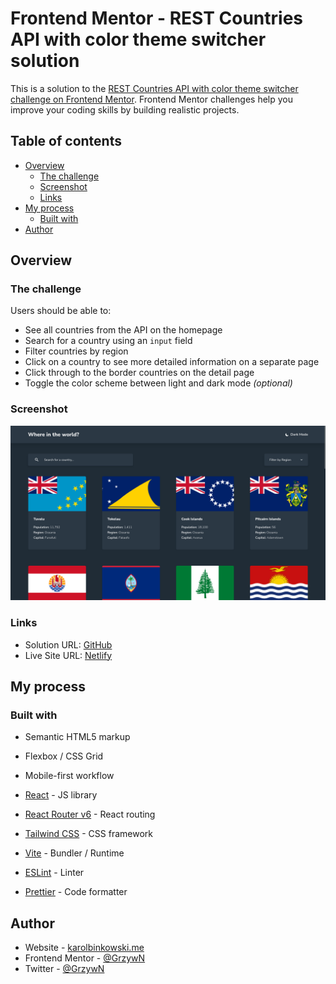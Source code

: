 # Frontend Mentor - REST Countries API with color theme switcher solution

This is a solution to the [REST Countries API with color theme switcher challenge on Frontend Mentor](https://www.frontendmentor.io/challenges/rest-countries-api-with-color-theme-switcher-5cacc469fec04111f7b848ca). Frontend Mentor challenges help you improve your coding skills by building realistic projects. 

## Table of contents

- [Overview](#overview)
  - [The challenge](#the-challenge)
  - [Screenshot](#screenshot)
  - [Links](#links)
- [My process](#my-process)
  - [Built with](#built-with)
- [Author](#author)

## Overview

### The challenge

Users should be able to:

- See all countries from the API on the homepage
- Search for a country using an `input` field
- Filter countries by region
- Click on a country to see more detailed information on a separate page
- Click through to the border countries on the detail page
- Toggle the color scheme between light and dark mode *(optional)*

### Screenshot

![](./screenshot.png)

### Links

- Solution URL: [GitHub](https://github.com/GrzywN/rest-countries-api-with-color-theme-switcher-master)
- Live Site URL: [Netlify](https://dapper-malabi-95e260.netlify.app/)

## My process

### Built with

- Semantic HTML5 markup
- Flexbox / CSS Grid
- Mobile-first workflow

- [React](https://reactjs.org/) - JS library
- [React Router v6](https://reactrouter.com/en/main) - React routing
- [Tailwind CSS](https://tailwindcss.com/) - CSS framework
- [Vite](https://vitejs.dev/) - Bundler / Runtime
- [ESLint](https://eslint.org/) - Linter
- [Prettier](https://prettier.io/) - Code formatter

## Author

- Website - [karolbinkowski.me](https://karolbinkowski.me)
- Frontend Mentor - [@GrzywN](https://www.frontendmentor.io/profile/GrzywN)
- Twitter - [@GrzywN](https://www.twitter.com/GrzywN)
